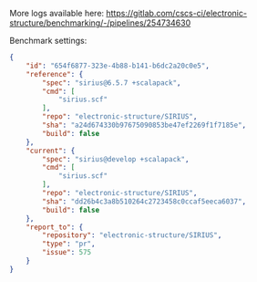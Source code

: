 More logs available here: https://gitlab.com/cscs-ci/electronic-structure/benchmarking/-/pipelines/254734630

Benchmark settings:

```json
{
    "id": "654f6877-323e-4b88-b141-b6dc2a20c0e5",
    "reference": {
        "spec": "sirius@6.5.7 +scalapack",
        "cmd": [
            "sirius.scf"
        ],
        "repo": "electronic-structure/SIRIUS",
        "sha": "a24d674330b97675090853be47ef2269f1f7185e",
        "build": false
    },
    "current": {
        "spec": "sirius@develop +scalapack",
        "cmd": [
            "sirius.scf"
        ],
        "repo": "electronic-structure/SIRIUS",
        "sha": "dd26b4c3a8b510264c2723458c0ccaf5eeca6037",
        "build": false
    },
    "report_to": {
        "repository": "electronic-structure/SIRIUS",
        "type": "pr",
        "issue": 575
    }
}
```
